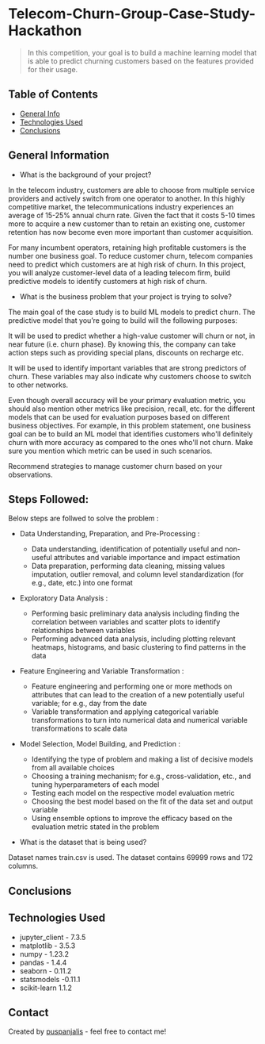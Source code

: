 # Telecom-Churn-Group-Case-Study-Hackathon

> In this competition, your goal is to build a machine learning model that is able to predict churning customers based on the features provided for their usage.

## Table of Contents
* [General Info](#general-information)
* [Technologies Used](#technologies-used)
* [Conclusions](#conclusions)

## General Information
- What is the background of your project?

In the telecom industry, customers are able to choose from multiple service providers and actively switch from one operator to another. In this highly competitive market, the telecommunications industry experiences an average of 15-25% annual churn rate. Given the fact that it costs 5-10 times more to acquire a new customer than to retain an existing one, customer retention has now become even more important than customer acquisition.

For many incumbent operators, retaining high profitable customers is the number one business
goal. To reduce customer churn, telecom companies need to predict which customers are at high risk of churn. In this project, you will analyze customer-level data of a leading telecom firm, build predictive models to identify customers at high risk of churn.

- What is the business problem that your project is trying to solve?

The main goal of the case study is to build ML models to predict churn. The predictive model that you’re going to build will the following purposes:

It will be used to predict whether a high-value customer will churn or not, in near future (i.e. churn phase). By knowing this, the company can take action steps such as providing special plans, discounts on recharge etc.

It will be used to identify important variables that are strong predictors of churn. These variables may also indicate why customers choose to switch to other networks.

Even though overall accuracy will be your primary evaluation metric, you should also mention other metrics like precision, recall, etc. for the different models that can be used for evaluation purposes based on different business objectives. For example, in this problem statement, one business goal can be to build an ML model that identifies customers who'll definitely churn with more accuracy as compared to the ones who'll not churn. Make sure you mention which metric can be used in such scenarios.

 Recommend strategies to manage customer churn based on your observations.
 
## Steps Followed:
 
Below steps are follwed to solve the problem :

- Data Understanding, Preparation, and Pre-Processing :
  - Data understanding, identification of potentially useful and non-useful attributes and variable importance and impact estimation
  - Data preparation, performing data cleaning, missing values imputation, outlier removal, and column level standardization (for e.g., date, etc.) into     one format
 
- Exploratory Data Analysis :
  - Performing basic preliminary data analysis including finding the correlation between variables and scatter plots to identify relationships between variables
  - Performing advanced data analysis, including plotting relevant heatmaps, histograms, and basic clustering to find patterns in the data
 
- Feature Engineering and Variable Transformation :
  - Feature engineering and performing one or more methods on attributes that can lead to the creation of a new potentially useful variable; for e.g., day from the date
  - Variable transformation and applying categorical variable transformations to turn into numerical data and numerical variable transformations to scale data
 
- Model Selection, Model Building, and  Prediction :
   - Identifying the type of problem and making a list of decisive models from all available choices
   - Choosing a training mechanism; for e.g., cross-validation, etc., and tuning hyperparameters of each model
   - Testing each model on the respective model evaluation metric
   - Choosing the best model based on the fit of the data set and output variable
  -  Using ensemble options to improve the efficacy based on the evaluation metric stated in the problem
 
- What is the dataset that is being used?

Dataset names train.csv is used. The dataset contains 69999 rows and 172 columns.

## Conclusions


 
## Technologies Used

- jupyter_client - 7.3.5
- matplotlib - 3.5.3
- numpy - 1.23.2
- pandas - 1.4.4
- seaborn - 0.11.2
- statsmodels -0.11.1
- scikit-learn 1.1.2  


## Contact
Created by [puspanjalis](https://github.com/puspanjalis) - feel free to contact me!
